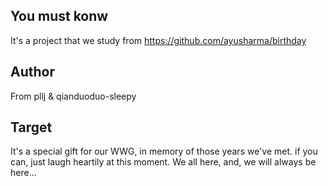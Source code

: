 ## You must konw
It's a project that we study from https://github.com/ayusharma/birthday

## Author
From pllj & qianduoduo-sleepy

## Target
It's a special gift for our WWG, in memory of those years we've met.
if you can, just laugh heartily at this moment.
We all here, and, we will always be here...
